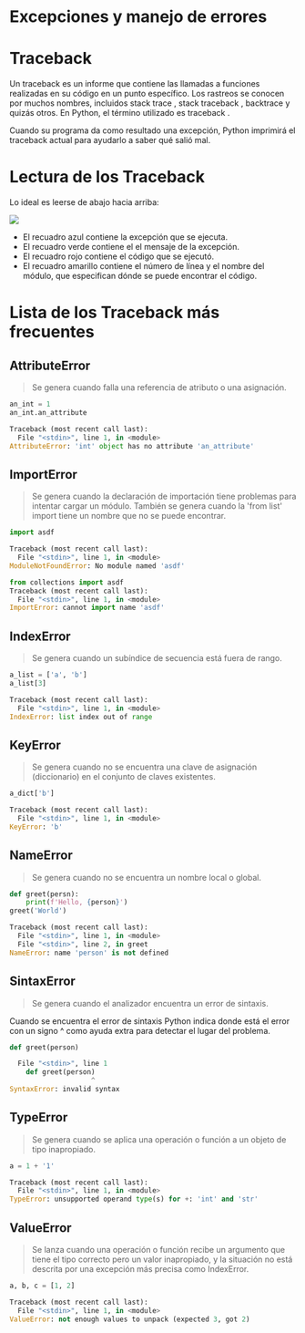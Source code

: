 # Excepciones y manejo de errores

# Traceback

Un traceback es un informe que contiene las llamadas a funciones realizadas en su código en un punto específico. Los rastreos se conocen por muchos nombres, incluidos stack trace , stack traceback , backtrace y quizás otros. En Python, el término utilizado es traceback .

Cuando su programa da como resultado una excepción, Python imprimirá el traceback actual para ayudarlo a saber qué salió mal. 

# Lectura de los Traceback

Lo ideal es leerse de abajo hacia arriba:

![](https://translate.google.com/website?sl=en&tl=es&hl=es-419&u=https://files.realpython.com/media/python_traceback_2.b27a4eb060a8.png)

* El recuadro azul contiene la excepción que se ejecuta.
* El recuadro verde contiene el el mensaje de la excepción.
* El recuadro rojo contiene el código que se ejecutó.
* El recuadro amarillo contiene el número de línea y el nombre del módulo, que especifican dónde se puede encontrar el código.

# Lista de los Traceback más frecuentes


## AttributeError

> Se genera cuando falla una referencia de atributo o una asignación.

```python
an_int = 1
an_int.an_attribute

Traceback (most recent call last):
  File "<stdin>", line 1, in <module>
AttributeError: 'int' object has no attribute 'an_attribute'
```

## ImportError

> Se genera cuando la declaración de importación tiene problemas para intentar cargar un módulo. También se genera cuando la 'from list' import tiene un nombre que no se puede encontrar.

```python
import asdf

Traceback (most recent call last):
  File "<stdin>", line 1, in <module>
ModuleNotFoundError: No module named 'asdf'

from collections import asdf
Traceback (most recent call last):
  File "<stdin>", line 1, in <module>
ImportError: cannot import name 'asdf'
```

## IndexError

> Se genera cuando un subíndice de secuencia está fuera de rango.

```python
a_list = ['a', 'b']
a_list[3]

Traceback (most recent call last):
  File "<stdin>", line 1, in <module>
IndexError: list index out of range
```

## KeyError

> Se genera cuando no se encuentra una clave de asignación (diccionario) en el conjunto de claves existentes.

```python
a_dict['b']

Traceback (most recent call last):
  File "<stdin>", line 1, in <module>
KeyError: 'b'
```

## NameError

> Se genera cuando no se encuentra un nombre local o global. 

```python
def greet(persn):
    print(f'Hello, {person}')
greet('World')

Traceback (most recent call last):
  File "<stdin>", line 1, in <module>
  File "<stdin>", line 2, in greet
NameError: name 'person' is not defined
```

## SintaxError

> Se genera cuando el analizador encuentra un error de sintaxis.

Cuando se encuentra el error de sintaxis Python indica donde está el error con un signo ^ como ayuda extra para detectar el lugar del problema.

```python
def greet(person)

  File "<stdin>", line 1
    def greet(person)
                    ^
SyntaxError: invalid syntax
```

## TypeError

> Se genera cuando se aplica una operación o función a un objeto de tipo inapropiado. 

```python
a = 1 + '1'

Traceback (most recent call last):
  File "<stdin>", line 1, in <module>
TypeError: unsupported operand type(s) for +: 'int' and 'str'
```

## ValueError

> Se lanza cuando una operación o función recibe un argumento que tiene el tipo correcto pero un valor inapropiado, y la situación no está descrita por una excepción más precisa como IndexError.

```python
a, b, c = [1, 2]

Traceback (most recent call last):
  File "<stdin>", line 1, in <module>
ValueError: not enough values to unpack (expected 3, got 2)
```
